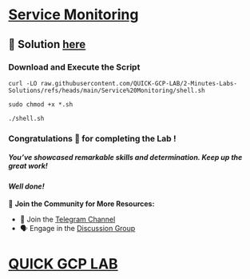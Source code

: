 # [Service Monitoring](https://www.cloudskillsboost.google/focuses/19476?parent=catalog)

## 🔑 Solution [here]()

### Download and Execute the Script

```
curl -LO raw.githubusercontent.com/QUICK-GCP-LAB/2-Minutes-Labs-Solutions/refs/heads/main/Service%20Monitoring/shell.sh

sudo chmod +x *.sh

./shell.sh
```

### Congratulations 🎉 for completing the Lab !

##### *You’ve showcased remarkable skills and determination. Keep up the great work!*

#### *Well done!*

🌟 **Join the Community for More Resources:**  
- 💬 Join the [Telegram Channel](https://t.me/quickgcplab)  
- 🗣️ Engage in the [Discussion Group](https://t.me/quickgcplabchats)

# [QUICK GCP LAB](https://www.youtube.com/@quickgcplab)